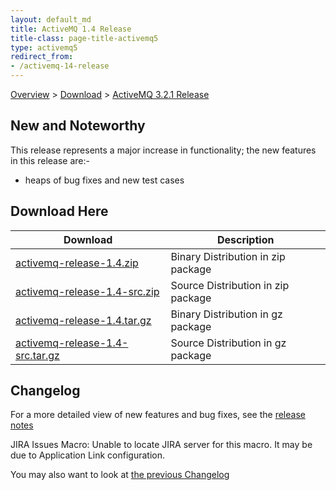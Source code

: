 ```yaml
---
layout: default_md
title: ActiveMQ 1.4 Release 
title-class: page-title-activemq5
type: activemq5
redirect_from:
- /activemq-14-release
---
```


[Overview](overview) > [Download](download) > [ActiveMQ 3.2.1 Release](activemq-14-release)

New and Noteworthy
------------------

This release represents a major increase in functionality; the new features in this release are:-

*   heaps of bug fixes and new test cases

Download Here
-------------

Download|Description
---|---
[activemq-release-1.4.zip](http://dist.codehaus.org/activemq/distributions/activemq-release-1.4.zip)|Binary Distribution in zip package
[activemq-release-1.4-src.zip](http://dist.codehaus.org/activemq/distributions/activemq-release-1.4-src.zip)|Source Distribution in zip package
[activemq-release-1.4.tar.gz](http://dist.codehaus.org/activemq/distributions/activemq-release-1.4.tar.gz)|Binary Distribution in gz package
[activemq-release-1.4-src.tar.gz](http://dist.codehaus.org/activemq/distributions/activemq-release-1.4-src.tar.gz)|Source Distribution in gz package

Changelog
---------

For a more detailed view of new features and bug fixes, see the [release notes](http://jira.activemq.org/jira/secure/ReleaseNote.jspa?version=11390&styleName=Html&projectId=10520&Create=Create)

JIRA Issues Macro: Unable to locate JIRA server for this macro. It may be due to Application Link configuration.

You may also want to look at [the previous Changelog](activemq-13-release)

